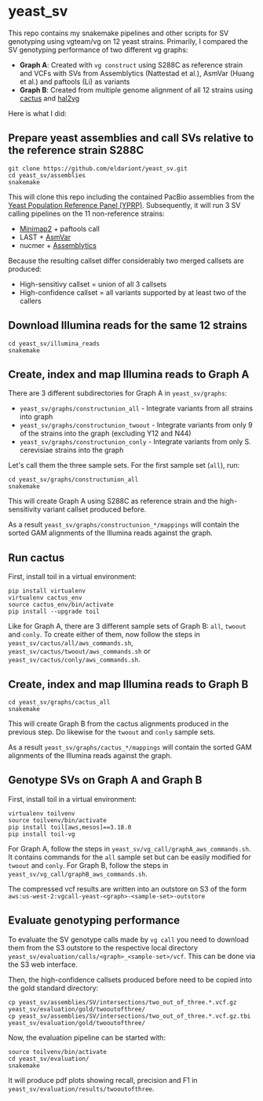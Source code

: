 # yeast_sv

This repo contains my snakemake pipelines and other scripts for SV genotyping using vgteam/vg on 12 yeast strains. Primarily, I compared the SV genotyping performance of two different vg graphs:

- **Graph A**: Created with `vg construct` using S288C as reference strain and VCFs with SVs from Assemblytics (Nattestad et al.), AsmVar (Huang et al.) and paftools (Li) as variants
- **Graph B**: Created from multiple genome alignment of all 12 strains using [cactus](https://github.com/ComparativeGenomicsToolkit/cactus) and [hal2vg](https://github.com/ComparativeGenomicsToolkit/hal2vg)

Here is what I did:

## Prepare yeast assemblies and call SVs relative to the reference strain S288C

```
git clone https://github.com/eldariont/yeast_sv.git
cd yeast_sv/assemblies
snakemake
```

This will clone this repo including the contained PacBio assemblies from the [
Yeast Population Reference Panel (YPRP)](https://yjx1217.github.io/Yeast_PacBio_2016/welcome/). Subsequently, it will run 3 SV calling pipelines on the 11 non-reference strains:
- [Minimap2](https://github.com/lh3/minimap2) + paftools call
- LAST + [AsmVar](https://github.com/bioinformatics-centre/AsmVar)
- nucmer + [Assemblytics](https://github.com/marianattestad/assemblytics)

Because the resulting callset differ considerably two merged callsets are produced:
- High-sensitivy callset = union of all 3 callsets
- High-confidence callset = all variants supported by at least two of the callers

## Download Illumina reads for the same 12 strains

```
cd yeast_sv/illumina_reads
snakemake
```

## Create, index and map Illumina reads to Graph A

There are 3 different subdirectories for Graph A in `yeast_sv/graphs`:
- `yeast_sv/graphs/constructunion_all` - Integrate variants from all strains into graph
- `yeast_sv/graphs/constructunion_twoout` - Integrate variants from only 9 of the strains into the graph (excluding Y12 and N44)
- `yeast_sv/graphs/constructunion_conly` - Integrate variants from only S. cerevisiae strains into the graph

Let's call them the three sample sets. For the first sample set (`all`), run:
```
cd yeast_sv/graphs/constructunion_all
snakemake
```

This will create Graph A using S288C as reference strain and the high-sensitivity variant callset produced before. 

As a result `yeast_sv/graphs/constructunion_*/mappings` will contain the sorted GAM alignments of the Illumina reads against the graph.


## Run cactus

First, install toil in a virtual environment:
```
pip install virtualenv
virtualenv cactus_env
source cactus_env/bin/activate
pip install --upgrade toil
```

Like for Graph A, there are 3 different sample sets of Graph B: `all`, `twoout` and `conly`. To create either of them, now follow the steps in `yeast_sv/cactus/all/aws_commands.sh`, `yeast_sv/cactus/twoout/aws_commands.sh` or `yeast_sv/cactus/conly/aws_commands.sh`.


## Create, index and map Illumina reads to Graph B

```
cd yeast_sv/graphs/cactus_all
snakemake
```

This will create Graph B from the cactus alignments produced in the previous step. Do likewise for the `twoout` and `conly` sample sets.

As a result `yeast_sv/graphs/cactus_*/mappings` will contain the sorted GAM alignments of the Illumina reads against the graph.


## Genotype SVs on Graph A and Graph B

First, install toil in a virtual environment:
```
virtualenv toilvenv
source toilvenv/bin/activate
pip install toil[aws,mesos]==3.18.0
pip install toil-vg
```

For Graph A, follow the steps in `yeast_sv/vg_call/graphA_aws_commands.sh`. It contains commands for the `all` sample set but can be easily modified for `twoout` and `conly`.
For Graph B, follow the steps in `yeast_sv/vg_call/graphB_aws_commands.sh`.

The compressed vcf results are written into an outstore on S3 of the form `aws:us-west-2:vgcall-yeast-<graph>-<sample-set>-outstore`


## Evaluate genotyping performance

To evaluate the SV genotype calls made by `vg call` you need to download them from the S3 outstore to the respective local directory `yeast_sv/evaluation/calls/<graph>_<sample-set>/vcf`. This can be done via the S3 web interface.

Then, the high-confidence callsets produced before need to be copied into the gold standard directory:
```
cp yeast_sv/assemblies/SV/intersections/two_out_of_three.*.vcf.gz yeast_sv/evaluation/gold/twooutofthree/
cp yeast_sv/assemblies/SV/intersections/two_out_of_three.*.vcf.gz.tbi yeast_sv/evaluation/gold/twooutofthree/
```

Now, the evaluation pipeline can be started with:
```
source toilvenv/bin/activate
cd yeast_sv/evaluation/
snakemake
```

It will produce pdf plots showing recall, precision and F1 in `yeast_sv/evaluation/results/twooutofthree`.